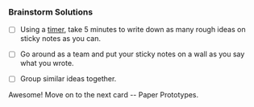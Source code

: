 ### Brainstorm Solutions

- [ ] Using a [timer](https://www.google.com/#q=timer), take 5 minutes to write down as many rough ideas on sticky notes as you can.

- [ ] Go around as a team and put your sticky notes on a wall as you say what you wrote.

- [ ] Group similar ideas together.

Awesome! Move on to the next card -- Paper Prototypes.
